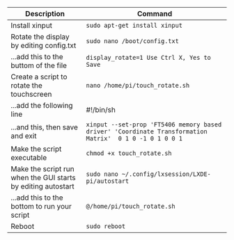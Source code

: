 Description|Command
------------ | -------------
Install xinput|`sudo apt-get install xinput`
Rotate the display by editing config.txt|`sudo nano /boot/config.txt`
...add this to the buttom of the file|`display_rotate=1 Use Ctrl X, Yes to Save`
Create a script to rotate the touchscreen|`nano /home/pi/touch_rotate.sh`
...add the following line|#!/bin/sh
...and this, then save and exit|`xinput --set-prop 'FT5406 memory based driver' 'Coordinate Transformation Matrix'  0 1 0 -1 0 1 0 0 1`
Make the script executable|`chmod +x touch_rotate.sh`
Make the script run when the GUI starts by editing autostart|`sudo nano ~/.config/lxsession/LXDE-pi/autostart`
...add this to the bottom to run your script|`@/home/pi/touch_rotate.sh`
Reboot|`sudo reboot`

